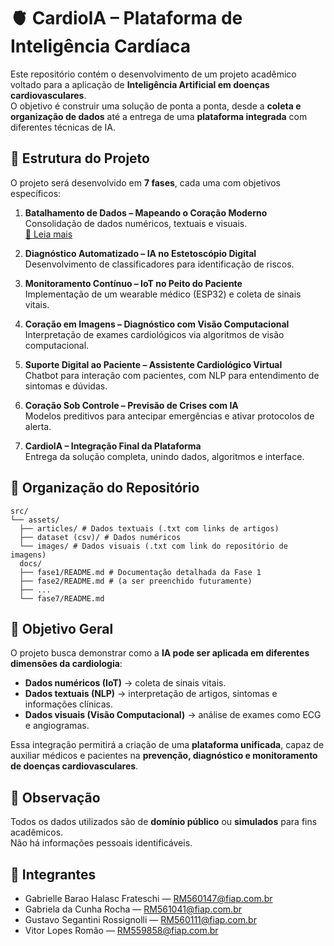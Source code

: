 # 🫀 CardiolA – Plataforma de Inteligência Cardíaca

Este repositório contém o desenvolvimento de um projeto acadêmico voltado para a aplicação de **Inteligência Artificial em doenças cardiovasculares**.  
O objetivo é construir uma solução de ponta a ponta, desde a **coleta e organização de dados** até a entrega de uma **plataforma integrada** com diferentes técnicas de IA.


## 🚀 Estrutura do Projeto

O projeto será desenvolvido em **7 fases**, cada uma com objetivos específicos:

1. **Batalhamento de Dados – Mapeando o Coração Moderno**  
   Consolidação de dados numéricos, textuais e visuais.  
   [📖 Leia mais]([docs/fase1/README.md](https://github.com/Fiap-Team-1tiaor-2024/cardio-ai/tree/main/src/docs/fase1))

2. **Diagnóstico Automatizado – IA no Estetoscópio Digital**  
   Desenvolvimento de classificadores para identificação de riscos.

3. **Monitoramento Contínuo – IoT no Peito do Paciente**  
   Implementação de um wearable médico (ESP32) e coleta de sinais vitais.

4. **Coração em Imagens – Diagnóstico com Visão Computacional**  
   Interpretação de exames cardiológicos via algoritmos de visão computacional.

5. **Suporte Digital ao Paciente – Assistente Cardiológico Virtual**  
   Chatbot para interação com pacientes, com NLP para entendimento de sintomas e dúvidas.

6. **Coração Sob Controle – Previsão de Crises com IA**  
   Modelos preditivos para antecipar emergências e ativar protocolos de alerta.

7. **CardiolA – Integração Final da Plataforma**  
   Entrega da solução completa, unindo dados, algoritmos e interface.

## 📂 Organização do Repositório

```
src/
└── assets/
  ├── articles/ # Dados textuais (.txt com links de artigos)
  ├── dataset (csv)/ # Dados numéricos
  └── images/ # Dados visuais (.txt com link do repositório de imagens)
  docs/
  ├── fase1/README.md # Documentação detalhada da Fase 1
  ├── fase2/README.md # (a ser preenchido futuramente)
  ├── ...
  └── fase7/README.md
```

## 🎯 Objetivo Geral

O projeto busca demonstrar como a **IA pode ser aplicada em diferentes dimensões da cardiologia**:  
- **Dados numéricos (IoT)** → coleta de sinais vitais.  
- **Dados textuais (NLP)** → interpretação de artigos, sintomas e informações clínicas.  
- **Dados visuais (Visão Computacional)** → análise de exames como ECG e angiogramas.  

Essa integração permitirá a criação de uma **plataforma unificada**, capaz de auxiliar médicos e pacientes na **prevenção, diagnóstico e monitoramento de doenças cardiovasculares**.



## 📌 Observação

Todos os dados utilizados são de **domínio público** ou **simulados** para fins acadêmicos.  
Não há informações pessoais identificáveis.  


## 👥 Integrantes

- Gabrielle Barao Halasc Frateschi — RM560147@fiap.com.br
- Gabriela da Cunha Rocha — RM561041@fiap.com.br
- Gustavo Segantini Rossignolli — RM560111@fiap.com.br
- Vitor Lopes Romão — RM559858@fiap.com.br
